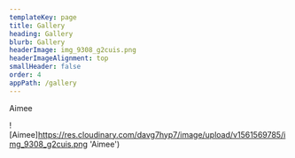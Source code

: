```yaml
---
templateKey: page
title: Gallery
heading: Gallery
blurb: Gallery
headerImage: img_9308_g2cuis.png
headerImageAlignment: top
smallHeader: false
order: 4
appPath: /gallery
---
```


Aimee

![Aimee]https://res.cloudinary.com/davg7hyp7/image/upload/v1561569785/img_9308_g2cuis.png 'Aimee')
